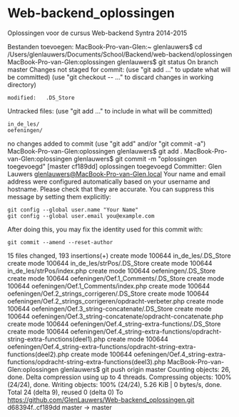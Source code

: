 Web-backend_oplossingen
=======================

Oplossingen voor de cursus Web-backend Syntra 2014-2015

Bestanden toevoegen:
MacBook-Pro-van-Glen:~ glenlauwers$ cd /Users/glenlauwers/Documents/School/Backend/web-backend/oplossingen
MacBook-Pro-van-Glen:oplossingen glenlauwers$ git status
On branch master
Changes not staged for commit:
  (use "git add <file>..." to update what will be committed)
  (use "git checkout -- <file>..." to discard changes in working directory)

	modified:   .DS_Store

Untracked files:
  (use "git add <file>..." to include in what will be committed)

	in_de_les/
	oefeningen/

no changes added to commit (use "git add" and/or "git commit -a")
MacBook-Pro-van-Glen:oplossingen glenlauwers$ git add .
MacBook-Pro-van-Glen:oplossingen glenlauwers$ git commit -m "oplossingen toegevoegd"
[master cf189dd] oplossingen toegevoegd
 Committer: Glen Lauwers <glenlauwers@MacBook-Pro-van-Glen.local>
Your name and email address were configured automatically based
on your username and hostname. Please check that they are accurate.
You can suppress this message by setting them explicitly:

    git config --global user.name "Your Name"
    git config --global user.email you@example.com

After doing this, you may fix the identity used for this commit with:

    git commit --amend --reset-author

 15 files changed, 193 insertions(+)
 create mode 100644 in_de_les/.DS_Store
 create mode 100644 in_de_les/strPos/.DS_Store
 create mode 100644 in_de_les/strPos/index.php
 create mode 100644 oefeningen/.DS_Store
 create mode 100644 oefeningen/Oef.1_Comments/.DS_Store
 create mode 100644 oefeningen/Oef.1_Comments/index.php
 create mode 100644 oefeningen/Oef.2_strings_corrigeren/.DS_Store
 create mode 100644 oefeningen/Oef.2_strings_corrigeren/opdracht-verbeter.php
 create mode 100644 oefeningen/Oef.3_string-concatenate/.DS_Store
 create mode 100644 oefeningen/Oef.3_string-concatenate/opdracht-concatenate.php
 create mode 100644 oefeningen/Oef.4_string-extra-functions/.DS_Store
 create mode 100644 oefeningen/Oef.4_string-extra-functions/opdracht-string-extra-functions(deel1).php
 create mode 100644 oefeningen/Oef.4_string-extra-functions/opdracht-string-extra-functions(deel2).php
 create mode 100644 oefeningen/Oef.4_string-extra-functions/opdracht-string-extra-functions(deel3).php
MacBook-Pro-van-Glen:oplossingen glenlauwers$ git push origin master
Counting objects: 26, done.
Delta compression using up to 4 threads.
Compressing objects: 100% (24/24), done.
Writing objects: 100% (24/24), 5.26 KiB | 0 bytes/s, done.
Total 24 (delta 9), reused 0 (delta 0)
To https://github.com/GlenLauwers/Web-backend_oplossingen.git
   d68394f..cf189dd  master -> master
